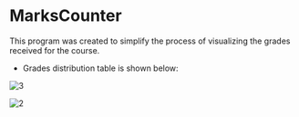 # MarksCounter

This program was created to simplify the process of visualizing the grades received for the course.  

* Grades distribution table is shown below:  
  
![3](https://user-images.githubusercontent.com/83032359/219873553-94e5b79d-b8df-4ce9-9216-486a1259a45e.jpg)


![2](https://user-images.githubusercontent.com/83032359/219873470-c44ff683-73ff-4610-8a63-336985481b0b.jpg)
